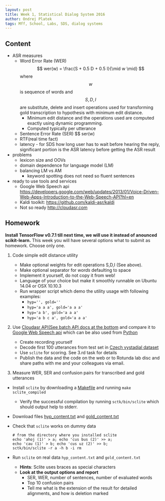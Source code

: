 ```yaml
---
layout: post
title: Week 1, Statistical Dialog System 2016
author: Ondrej Platek
tags: Mff, School, Labs, SDS, dialog systems 
---
```


## Content

- ASR measures 
    - Word Error Rate (WER) $$ wer(w) = \frac{S + 0.5 D + 0.5 I}{\mid w \mid} $$ where $$ w $$ is sequence of words and $$S, D, I$$ are substitute, delete and insert operations used for transforming gold transcription to hypothesis with minimum edit distance.
        - Minimum edit distance and the operations used are computed exactly using dynamic programming.
        - Computed typically per utterance
    - Sentence Error Rate (SER) $$ ser(w) 
    - RTF(real time fact)
    - latency - for SDS how long user has to wait before hearing the reply, significant portion is the ASR latency before getting the ASR result
- problems 
    - lexicon size and OOVs
    - domain dependence for language model (LM)
    - balancing LM vs AM 
        - keyword spotting does not need so fluent sentences
- ready to use tools and services
    - Google Web Speech api https://developers.google.com/web/updates/2013/01/Voice-Driven-Web-Apps-Introduction-to-the-Web-Speech-API?hl=en
    - Kaldi toolkit: https://github.com/kaldi-asr/kaldi
    - Not so ready http://cloudasr.com

## Homework

**Install TensorFlow v0.7.1 till next time, we will use it instead of anounced scikit-learn.**
This week you will have several options what to submit as homework. Choose only one.

1. Code simple edit distance utility
    - Make optional weights for edit operations S,D,I (See above).
    - Make optional separator for *words* defaulting to space
    - Implement it yourself, do not copy it from web!
    - Language of your choice but make it smoothly runnable on Ubuntu 14.04 or OSX 10.10.3
    - Run wrapper script which demo the utility usage with following examples:
        - `hyp='', gold=''` 
        - `hyp='a a a', gold='a a a'` 
        - `hyp='a b', gold='a a a'` 
        - `hyp='a b c a', gold='a a a'` 

2. Use [Cloudasr API(See batch API docs at the bottom](https://www.cloudasr.com/documentation) and compare it to
[Google Web Speech api](https://developers.google.com/web/updates/2013/01/Voice-Driven-Web-Apps-Introduction-to-the-Web-Speech-API?hl=en)
which can be also used from [Python](https://github.com/Uberi/speech_recognition/blob/master/examples/wav_transcribe.py)
    - Create recording yourself
    - Decode first 100 utterances from test set in [Czech vystadial dataset](https://lindat.mff.cuni.cz/repository/xmlui/handle/11858/00-097C-0000-0023-4670-6)
    - Use `sclite` for scoring. See 3.rd task for details
    - Publish the data and the code on the web or to Rotunda lab disc and share paths with me and your colleagues via email.

3. Measure WER, SER and confusion pairs for transcribed and gold utterances
- Install `sclite` by downloading a [Makefile](https://raw.githubusercontent.com/oplatek/sds-lab/master/asr/Makefile) and running `make sclite_compiled`
    - Verify the successful compilation by running `sctk/bin/sclite` which should output help to stderr.
- Download files [hyp_content.txt](https://github.com/oplatek/sds-lab/blob/master/asr/hyp_content.txt) and [gold_content.txt](https://github.com/oplatek/sds-lab/blob/master/asr/hyp_content.txt)
- Check that `sclite` works on dummy data

    ```
    # from the directory where you installed sclite
    echo 'ahoj (1)' > a; echo 'cus bus (2)' >> a;
    echo 'cau (1)' > b; echo 'cus uz (2)' >> b;
    sctk/bin/sclite -r a -h b -i rm 
    ```

- Run `sclite` on real data `hyp_content.txt` and `gold_content.txt`
    - **Hints**: Sclite uses braces as special characters
    - **Look at the output options and report**
        - SER, WER, number of sentences, number of evaluated words
        - Top 10 confusion pairs
        - Tell me what is the extension of the result for detailed alignments, and how is deletion marked
